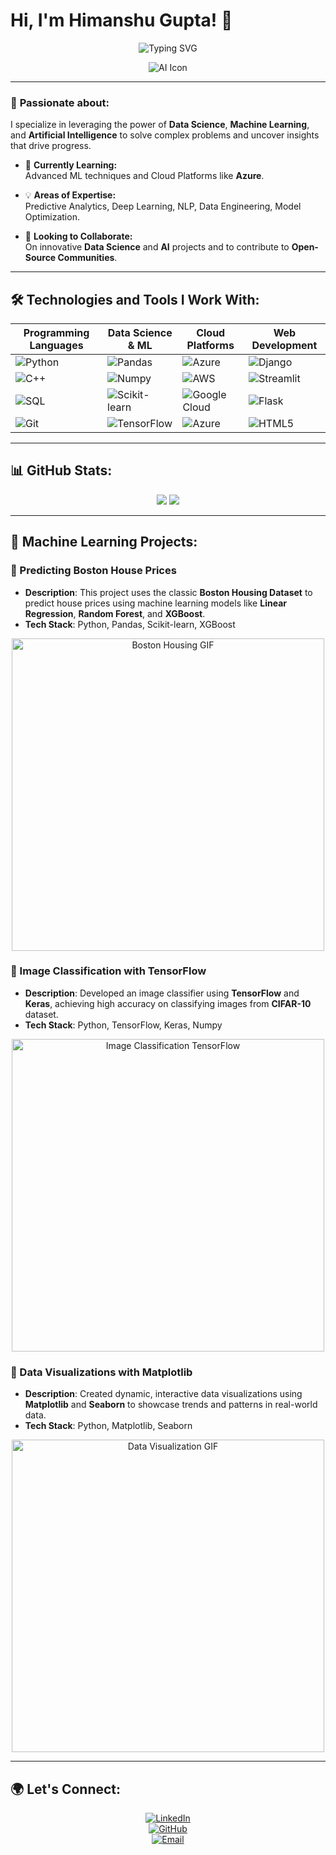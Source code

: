 # Hi, I'm Himanshu Gupta! 👋

<p align="center">
  <img src="https://readme-typing-svg.demolab.com?font=Fira+Code&size=28&duration=4000&pause=1000&color=16F70A&background=000000&center=true&vCenter=true&width=600&lines=Hi,+I'm+Himanshu+Gupta!+👋;Data+Scientist+%7C+ML+Enthusiast+%7C+AI+Explorer;Let's+build+the+future+together!" alt="Typing SVG">
</p>

<p align="center">
  <img src="https://img.icons8.com/dusk/64/000000/artificial-intelligence.png" alt="AI Icon"/>
</p>

---

### 👀 **Passionate about:**
I specialize in leveraging the power of **Data Science**, **Machine Learning**, and **Artificial Intelligence** to solve complex problems and uncover insights that drive progress.

- 🌱 **Currently Learning:**  
  Advanced ML techniques and Cloud Platforms like **Azure**.
  
- 💡 **Areas of Expertise:**  
  Predictive Analytics, Deep Learning, NLP, Data Engineering, Model Optimization.

- 🤝 **Looking to Collaborate:**  
  On innovative **Data Science** and **AI** projects and to contribute to **Open-Source Communities**.

---

## 🛠️ **Technologies and Tools I Work With:**

<div align="center">
  
| **Programming Languages** | **Data Science & ML** | **Cloud Platforms** | **Web Development** |
| ------------------------ | ------------------ | ------------------ | ------------------- |
| ![Python](https://img.icons8.com/nolan/64/python.png) | ![Pandas](https://img.icons8.com/external-flatart-icons-outline-flatarticons/64/000000/external-pandas-coding-flatart-icons-outline-flatarticons.png) | ![Azure](https://img.icons8.com/color/64/000000/azure-1.png) | ![Django](https://img.icons8.com/external-tal-revivo-shadow-tal-revivo/64/000000/external-django-an-open-source-web-application-framework-written-in-python-logo-shadow-tal-revivo.png) |
| ![C++](https://img.icons8.com/ultraviolet/64/000000/c-plus-plus.png) | ![Numpy](https://img.icons8.com/color/64/000000/numpy.png) | ![AWS](https://img.icons8.com/color/64/000000/amazon-web-services.png) | ![Streamlit](https://img.icons8.com/external-tal-revivo-color-tal-revivo/64/000000/external-streamlit-an-open-source-app-framework-in-python-logo-color-tal-revivo.png) |
| ![SQL](https://img.icons8.com/color/64/000000/sql.png) | ![Scikit-learn](https://img.icons8.com/external-tal-revivo-color-tal-revivo/64/000000/external-scikit-learn-is-a-free-software-machine-learning-library-for-python-programming-logo-color-tal-revivo.png) | ![Google Cloud](https://img.icons8.com/color/64/000000/google-cloud.png) | ![Flask](https://img.icons8.com/nolan/64/flask.png) |
| ![Git](https://img.icons8.com/nolan/64/git.png) | ![TensorFlow](https://img.icons8.com/color/64/000000/tensorflow.png) | ![Azure](https://img.icons8.com/color/64/000000/azure-1.png) | ![HTML5](https://img.icons8.com/color/64/000000/html-5.png) |

</div>

---

## 📊 **GitHub Stats**:

<div align="center">
  <img src="http://github-profile-summary-cards.vercel.app/api/cards/stats?username=Himansh9532&theme=radical" />
  <img src="http://github-profile-summary-cards.vercel.app/api/cards/productive-time?username=Himansh9532&theme=radical&utcOffset=8" />
</div>

---

## 🎥 **Machine Learning Projects**:

### 🔹 Predicting Boston House Prices
  - **Description**: This project uses the classic **Boston Housing Dataset** to predict house prices using machine learning models like **Linear Regression**, **Random Forest**, and **XGBoost**.  
  - **Tech Stack**: Python, Pandas, Scikit-learn, XGBoost  
  <p align="center">
    <img src="https://media.giphy.com/media/WUq1cg9K7uzHa/giphy.gif" alt="Boston Housing GIF" width="500"/>
  </p>

### 🔹 Image Classification with TensorFlow
  - **Description**: Developed an image classifier using **TensorFlow** and **Keras**, achieving high accuracy on classifying images from **CIFAR-10** dataset.  
  - **Tech Stack**: Python, TensorFlow, Keras, Numpy  
  <p align="center">
    <img src="https://media.giphy.com/media/fQZX2aoRC1Tqw/giphy.gif" alt="Image Classification TensorFlow" width="500"/>
  </p>

### 🔹 Data Visualizations with Matplotlib
  - **Description**: Created dynamic, interactive data visualizations using **Matplotlib** and **Seaborn** to showcase trends and patterns in real-world data.  
  - **Tech Stack**: Python, Matplotlib, Seaborn  
  <p align="center">
    <img src="https://media.giphy.com/media/xT1R9XwkMNYX7Xepb2/giphy.gif" alt="Data Visualization GIF" width="500"/>
  </p>

---

## 🌍 **Let's Connect:**

<div align="center">
  
  [![LinkedIn](https://img.shields.io/badge/-LinkedIn-0077B5?logo=linkedin&logoColor=white&style=flat)](https://www.linkedin.com/in/himanshugupta9532/)  
  [![GitHub](https://img.shields.io/badge/-GitHub-333333?logo=github&logoColor=white&style=flat)](https://github.com/Himansh9532)  
  [![Email](https://img.shields.io/badge/Email-D14836?logo=gmail&logoColor=white&style=flat)](mailto:himanshugupta95326@gmail.com)

</div>
